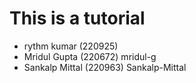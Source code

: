 # This is a tutorial

- rythm kumar (220925)
- Mridul Gupta (220672)  mridul-g
- Sankalp Mittal (220963) Sankalp-Mittal